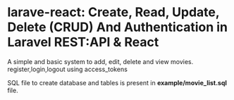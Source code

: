 larave-react: Create, Read, Update, Delete (CRUD) And Authentication in Laravel REST:API & React 
========

A simple and basic system to add, edit, delete and view movies.
register,login,logout using access_tokens




SQL file to create database and tables is present in **example/movie_list.sql** file.